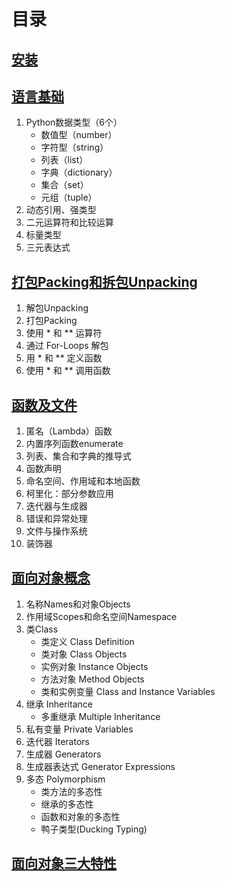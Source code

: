 # 目录

## [安装](ch00.md)

## [语言基础](ch01.md)

1. Python数据类型（6个）
    * 数值型（number）
    * 字符型（string）
    * 列表（list）
    * 字典（dictionary）
    * 集合（set）
    * 元组（tuple）
2. 动态引用、强类型
3. 二元运算符和比较运算
4. 标量类型
5. 三元表达式


## [打包Packing和拆包Unpacking](ch02.md)

1. 解包Unpacking
2. 打包Packing
3. 使用 * 和 ** 运算符
4. 通过 For-Loops 解包
5. 用 * 和 ** 定义函数
6. 使用 * 和 ** 调用函数


## [函数及文件](ch03.md)

1. 匿名（Lambda）函数
2. 内置序列函数enumerate
3. 列表、集合和字典的推导式
4. 函数声明
5. 命名空间、作用域和本地函数
6. 柯里化：部分参数应用
7. 迭代器与生成器
8. 错误和异常处理
9. 文件与操作系统
10. 装饰器


## [面向对象概念](ch04.md)
1. 名称Names和对象Objects
2. 作用域Scopes和命名空间Namespace
3. 类Class
    * 类定义 Class Definition
    * 类对象 Class Objects
    * 实例对象 Instance Objects
    * 方法对象 Method Objects
    * 类和实例变量 Class and Instance Variables
4. 继承 Inheritance
    * 多重继承 Multiple Inheritance
5. 私有变量 Private Variables
6. 迭代器 Iterators
7. 生成器 Generators
8. 生成器表达式 Generator Expressions
9. 多态 Polymorphism
    * 类方法的多态性
    * 继承的多态性
    * 函数和对象的多态性
    * 鸭子类型(Ducking Typing)


## [面向对象三大特性](ch05.md)


